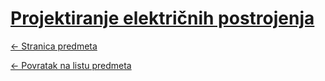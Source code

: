 # [Projektiranje električnih postrojenja](https://www.github.com/studosi-fer/PEP)
[<- Stranica predmeta](https://www.fer.unizg.hr/predmet/pep)

[<- Povratak na listu predmeta](https://www.github.com/studosi/FER)